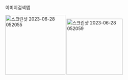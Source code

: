 이미지검색앱

<img width="188" alt="스크린샷 2023-06-28 052055" src="https://github.com/solinGIL/searching_image/assets/87177737/9379d286-923c-4c0f-b3ba-9688973484c4">

<img width="176" alt="스크린샷 2023-06-28 052059" src="https://github.com/solinGIL/searching_image/assets/87177737/bb48ade9-c2ee-44e7-b748-80758161f5d8">
